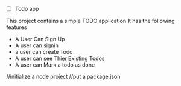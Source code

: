  - [ ] Todo app

This project contains a simple TODO application 
It has the following features


 - A User Can Sign Up 
 - A user can signin
 - a user can create Todo
 - A user can see Thier Existing Todos
 - A user can Mark a todo as done

 //initialize a node project 
 //put a package.json